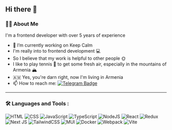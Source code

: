 ## Hi there 👋   <img src="https://komarev.com/ghpvc/?username=chgrin&style=flat-square&color=blue" alt=""/>

### :man_technologist: About Me
I'm a frontend developer with over 5 years of experience

- 🔭 I’m currently working on Keep Calm
- I'm really into to frontend development :computer:
- So I believe that my work is helpful to other people :sun_with_face:
- I like to play tennis :tennis: to get some fresh air, especially in the mountains of Armenia :mountain_snow:
- :armenia: Yes, you're darn right, now I'm living in Armenia
- 📫 How to reach me: [![Telegram Badge](https://img.shields.io/badge/-chgrin-blue?style=flat&logo=Telegram&logoColor=white)](https://t.me/chgrin)

---

### :hammer_and_wrench: Languages and Tools :
![HTML](https://img.shields.io/badge/HTML-e34c26?style=for-the-badge&logo=html5&logoColor=white)
![CSS](https://img.shields.io/badge/CSS-2965f1?style=for-the-badge&logo=css3&logoColor=white)
![JavaScript](https://img.shields.io/badge/JavaScript-F7DF1E?style=for-the-badge&logo=javascript&logoColor=black)
![TypeScript](https://img.shields.io/badge/TypeSctipt-316192?style=for-the-badge&logo=typescript&logoColor=white)
![NodeJS](https://img.shields.io/badge/node.js-6DA55F?style=for-the-badge&logo=node.js&logoColor=white)
![React](https://img.shields.io/badge/react-%2320232a.svg?style=for-the-badge&logo=react&logoColor=%2361DAFB)
![Redux](https://img.shields.io/badge/redux-%23593d88.svg?style=for-the-badge&logo=redux&logoColor=white)
![Next JS](https://img.shields.io/badge/Next-black?style=for-the-badge&logo=next.js&logoColor=white)
![TailwindCSS](https://img.shields.io/badge/tailwindcss-%2338B2AC.svg?style=for-the-badge&logo=tailwind-css&logoColor=white)
![MUI](https://img.shields.io/badge/MUI-%230081CB.svg?style=for-the-badge&logo=mui&logoColor=white)
![Docker](https://img.shields.io/badge/Docker-316192?style=for-the-badge&logo=docker&logoColor=white)
![Webpack](https://img.shields.io/badge/webpack-%238DD6F9.svg?style=for-the-badge&logo=webpack&logoColor=black)
![Vite](https://img.shields.io/badge/vite-%23646CFF.svg?style=for-the-badge&logo=vite&logoColor=white)
